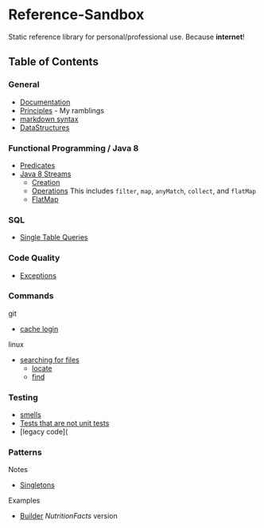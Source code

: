 # Reference-Sandbox

Static reference library for personal/professional use. Because __internet__!

## Table of Contents

### General
* [Documentation](https://github.com/rclay83/Reference-Sandbox/blob/master/Documentation.md#documentation)
* [Principles](https://github.com/rclay83/Reference-Sandbox/blob/master/Principles/Principles.md#principles) - My ramblings
* [markdown syntax](https://github.com/rclay83/Reference-Sandbox/blob/master/markdown/MacDown_help_reference.md)
* [DataStructures](https://github.com/rclay83/Reference-Sandbox/blob/master/data_structures/data_structures)

### Functional Programming / Java 8
* [Predicates](Reference-Sandbox/Predicates/Predicates.md)
* [Java 8 Streams](https://github.com/rclay83/Reference-Sandbox/blob/master/java8/Streams.md#java-8-streams)
    * [Creation](https://github.com/rclay83/Reference-Sandbox/blob/master/java8/Streams.md#stream-creation) 
    * [Operations](https://github.com/rclay83/Reference-Sandbox/blob/master/java8/Streams.md#operations) This includes `filter`, `map`, `anyMatch`, `collect`, and `flatMap`
    * [FlatMap](https://github.com/rclay83/Reference-Sandbox/blob/master/java8/Streams.md#flatmap)

### SQL
* [Single Table Queries](https://github.com/rclay83/Reference-Sandbox/blob/master/TSQL/T-SQL_fundamentals_my_examples/ch2_single_table_queries.md#single-table-queries-t-sql-fundamentals-ch2)
 
### Code Quality
* [Exceptions](https://github.com/rclay83/Reference-Sandbox/blob/master/Exceptions.md#exceptions)

### Commands
git
* [cache login](https://github.com/rclay83/Reference-Sandbox/blob/master/git.md#cache-login) 

linux
* [searching for files](https://github.com/rclay83/Reference-Sandbox/blob/master/command_line/Searching%20for%20Files.md#searching-for-files)
    * [locate](https://github.com/rclay83/Reference-Sandbox/blob/master/command_line/Searching%20for%20Files.md#locate)
    * [find](https://github.com/rclay83/Reference-Sandbox/blob/master/command_line/Searching%20for%20Files.md#find)

### Testing
* [smells](https://github.com/rclay83/Reference-Sandbox/blob/master/smells/unitTesting/general_testing_smells.md#test-smells)
* [Tests that are not unit tests](https://github.com/rclay83/Reference-Sandbox/blob/master/smells/unitTesting/general_testing_smells.md#tests-that-are-not-unit-tests)
* [legacy code](

### Patterns
Notes
* [Singletons](https://github.com/rclay83/Reference-Sandbox/blob/master/design_patterns/singleton/Singletons.md#singletons)
 
Examples
* [Builder](https://github.com/rclay83/Reference-Sandbox/blob/master/Patterns/src/builder/NutritionFacts.java) _NutritionFacts_ version